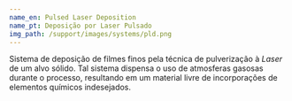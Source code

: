 ```yaml
---
name_en: Pulsed Laser Deposition
name_pt: Deposição por Laser Pulsado
img_path: /support/images/systems/pld.png
---
```

Sistema de deposição de filmes finos pela técnica de pulverização à _Laser_ de
um alvo sólido. Tal sistema dispensa o uso de atmosferas gasosas durante o
processo, resultando em um material livre de incorporações de elementos
químicos indesejados.
